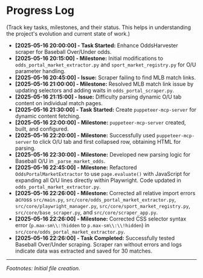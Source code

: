 # Progress Log

(Track key tasks, milestones, and their status. This helps in understanding the project's evolution and current state of work.)

- **[2025-05-16 20:00:00] - Task Started:** Enhance OddsHarvester scraper for Baseball Over/Under odds.
- **[2025-05-16 20:15:00] - Milestone:** Initial modifications to `odds_portal_market_extractor.py` and `sport_market_registry.py` for O/U parameter handling.
- **[2025-05-16 20:45:00] - Issue:** Scraper failing to find MLB match links.
- **[2025-05-16 21:00:00] - Milestone:** Resolved MLB match link issue by updating selectors and adding waits in `odds_portal_scraper.py`.
- **[2025-05-16 21:15:00] - Issue:** Difficulty parsing dynamic O/U tab content on individual match pages.
- **[2025-05-16 21:30:00] - Task Started:** Create `puppeteer-mcp-server` for dynamic content fetching.
- **[2025-05-16 22:00:00] - Milestone:** `puppeteer-mcp-server` created, built, and configured.
- **[2025-05-16 22:20:00] - Milestone:** Successfully used `puppeteer-mcp-server` to click O/U tab and first collapsed row, obtaining HTML for parsing.
- **[2025-05-16 22:30:00] - Milestone:** Developed new parsing logic for Baseball O/U in `_parse_market_odds`.
- **[2025-05-16 22:45:00] - Milestone:** Refactored `OddsPortalMarketExtractor` to use `page.evaluate()` with JavaScript for expanding all O/U lines directly within Playwright. Code updated in `odds_portal_market_extractor.py`.
- **[2025-05-16 22:26:00] - Milestone:** Corrected all relative import errors across `src/main.py`, `src/core/odds_portal_market_extractor.py`, `src/core/playwright_manager.py`, `src/core/sport_market_registry.py`, `src/core/base_scraper.py`, and `src/core/scraper_app.py`.
- **[2025-05-16 22:26:00] - Milestone:** Corrected CSS selector syntax error (`p.max-sm\\:!hidden` to `p.max-sm\\:\\!hidden`) in `src/core/odds_portal_market_extractor.py`.
- **[2025-05-16 22:26:00] - Task Completed:** Successfully tested Baseball Over/Under scraping. Scraper ran without errors and logs indicate data was extracted and saved for 30 matches.

---
*Footnotes: Initial file creation.*